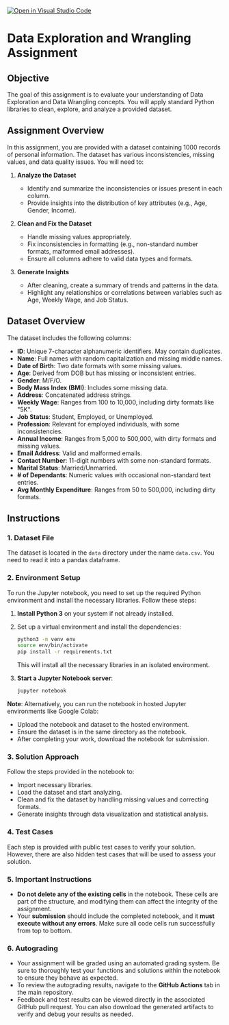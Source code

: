 [![Open in Visual Studio Code](https://classroom.github.com/assets/open-in-vscode-2e0aaae1b6195c2367325f4f02e2d04e9abb55f0b24a779b69b11b9e10269abc.svg)](https://classroom.github.com/online_ide?assignment_repo_id=17552997&assignment_repo_type=AssignmentRepo)
# Data Exploration and Wrangling Assignment

## Objective

The goal of this assignment is to evaluate your understanding of Data Exploration and Data Wrangling concepts. You will apply standard Python libraries to clean, explore, and analyze a provided dataset.

## Assignment Overview

In this assignment, you are provided with a dataset containing 1000 records of personal information. The dataset has various inconsistencies, missing values, and data quality issues. You will need to:

1. **Analyze the Dataset**  
   - Identify and summarize the inconsistencies or issues present in each column.
   - Provide insights into the distribution of key attributes (e.g., Age, Gender, Income).

2. **Clean and Fix the Dataset**  
   - Handle missing values appropriately.
   - Fix inconsistencies in formatting (e.g., non-standard number formats, malformed email addresses).
   - Ensure all columns adhere to valid data types and formats.

3. **Generate Insights**  
   - After cleaning, create a summary of trends and patterns in the data.
   - Highlight any relationships or correlations between variables such as Age, Weekly Wage, and Job Status.

## Dataset Overview

The dataset includes the following columns:

- **ID**: Unique 7-character alphanumeric identifiers. May contain duplicates.
- **Name**: Full names with random capitalization and missing middle names.
- **Date of Birth**: Two date formats with some missing values.
- **Age**: Derived from DOB but has missing or inconsistent entries.
- **Gender**: M/F/O.
- **Body Mass Index (BMI)**: Includes some missing data.
- **Address**: Concatenated address strings.
- **Weekly Wage**: Ranges from 100 to 10,000, including dirty formats like "5K".
- **Job Status**: Student, Employed, or Unemployed.
- **Profession**: Relevant for employed individuals, with some inconsistencies.
- **Annual Income**: Ranges from 5,000 to 500,000, with dirty formats and missing values.
- **Email Address**: Valid and malformed emails.
- **Contact Number**: 11-digit numbers with some non-standard formats.
- **Marital Status**: Married/Unmarried.
- **# of Dependants**: Numeric values with occasional non-standard text entries.
- **Avg Monthly Expenditure**: Ranges from 50 to 500,000, including dirty formats.

## Instructions

### 1. Dataset File
The dataset is located in the `data` directory under the name `data.csv`. You need to read it into a pandas dataframe.

### 2. Environment Setup

To run the Jupyter notebook, you need to set up the required Python environment and install the necessary libraries. Follow these steps:

1. **Install Python 3** on your system if not already installed.
2. Set up a virtual environment and install the dependencies:

   ```bash
   python3 -m venv env
   source env/bin/activate
   pip install -r requirements.txt
   ```

   This will install all the necessary libraries in an isolated environment.

3. **Start a Jupyter Notebook server**:

   ```bash
   jupyter notebook
   ```

**Note**: Alternatively, you can run the notebook in hosted Jupyter environments like Google Colab:
- Upload the notebook and dataset to the hosted environment.
- Ensure the dataset is in the same directory as the notebook.
- After completing your work, download the notebook for submission.



### 3. Solution Approach
Follow the steps provided in the notebook to:
- Import necessary libraries.
- Load the dataset and start analyzing.
- Clean and fix the dataset by handling missing values and correcting formats.
- Generate insights through data visualization and statistical analysis.

### 4. Test Cases
Each step is provided with public test cases to verify your solution. However, there are also hidden test cases that will be used to assess your solution.

### 5. Important Instructions
- **Do not delete any of the existing cells** in the notebook. These cells are part of the structure, and modifying them can affect the integrity of the assignment.
- Your **submission** should include the completed notebook, and it **must execute without any errors**. Make sure all code cells run successfully from top to bottom.


### 6. Autograding

- Your assignment will be graded using an automated grading system. Be sure to thoroughly test your functions and solutions within the notebook to ensure they behave as expected.
- To review the autograding results, navigate to the **GitHub Actions** tab in the main repository.
- Feedback and test results can be viewed directly in the associated GitHub pull request. You can also download the generated artifacts to verify and debug your results as needed.

